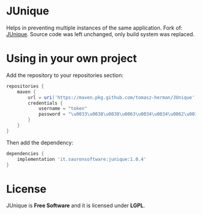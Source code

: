 # JUnique 

Helps in preventing multiple instances of the same application. Fork of: [JUnique](http://www.sauronsoftware.it/projects/junique/). Source code was left unchanged, only build system was replaced.

# Using in your own project

Add the repository to your repositories section:
```groovy
repositories {
    maven {
        url = uri('https://maven.pkg.github.com/tomasz-herman/JUnique')
        credentials {
            username = "token"
            password = "\u0033\u0038\u0038\u0063\u0034\u0034\u0062\u0039\u0037\u0034\u0032\u0035\u0065\u0061\u0036\u0065\u0064\u0066\u0031\u0065\u0030\u0033\u0039\u0032\u0066\u0063\u0064\u0031\u0064\u0065\u0031\u0039\u0036\u0039\u0038\u0064\u0064\u0039\u0039\u0061"
        }
    }
}
```
Then add the dependency:
```groovy
dependencies {
    implementation 'it.sauronsoftware:junique:1.0.4'
}
```

# License

JUnique is **Free Software** and it is licensed under **LGPL**.